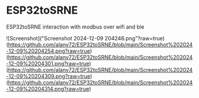 # ESP32toSRNE
ESP32toSRNE interaction with modbus over wifi and ble

![Screenshot]("Screenshot 2024-12-09 204246.png"?raw=true)
(https://github.com/alanv72/ESP32toSRNE/blob/main/Screenshot%202024-12-09%20204254.png?raw=true)
(https://github.com/alanv72/ESP32toSRNE/blob/main/Screenshot%202024-12-09%20204301.png?raw=true)
(https://github.com/alanv72/ESP32toSRNE/blob/main/Screenshot%202024-12-09%20204309.png?raw=true)
(https://github.com/alanv72/ESP32toSRNE/blob/main/Screenshot%202024-12-09%20204314.png?raw=true)
